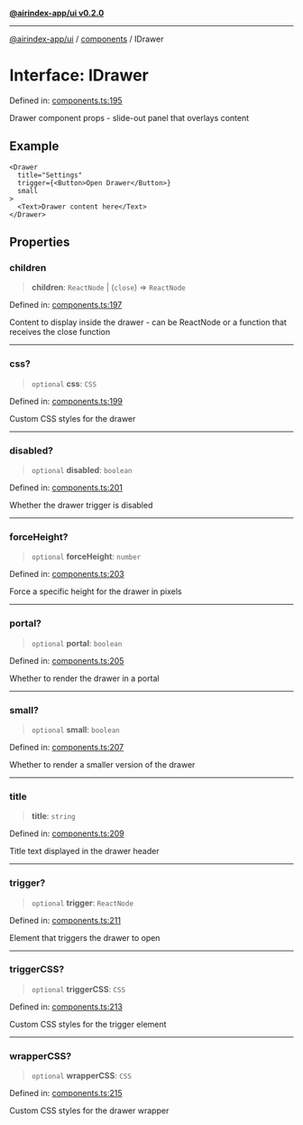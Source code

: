 [**@airindex-app/ui v0.2.0**](../../README.md)

***

[@airindex-app/ui](../../README.md) / [components](../README.md) / IDrawer

# Interface: IDrawer

Defined in: [components.ts:195](https://github.com/airindex-app/ui/blob/d4937753d6b61e212bc6c6c85f1f66df7da59eda/src/types/components.ts#L195)

Drawer component props - slide-out panel that overlays content

## Example

```tsx
<Drawer
  title="Settings"
  trigger={<Button>Open Drawer</Button>}
  small
>
  <Text>Drawer content here</Text>
</Drawer>
```

## Properties

### children

> **children**: `ReactNode` \| (`close`) => `ReactNode`

Defined in: [components.ts:197](https://github.com/airindex-app/ui/blob/d4937753d6b61e212bc6c6c85f1f66df7da59eda/src/types/components.ts#L197)

Content to display inside the drawer - can be ReactNode or a function that receives the close function

***

### css?

> `optional` **css**: `CSS`

Defined in: [components.ts:199](https://github.com/airindex-app/ui/blob/d4937753d6b61e212bc6c6c85f1f66df7da59eda/src/types/components.ts#L199)

Custom CSS styles for the drawer

***

### disabled?

> `optional` **disabled**: `boolean`

Defined in: [components.ts:201](https://github.com/airindex-app/ui/blob/d4937753d6b61e212bc6c6c85f1f66df7da59eda/src/types/components.ts#L201)

Whether the drawer trigger is disabled

***

### forceHeight?

> `optional` **forceHeight**: `number`

Defined in: [components.ts:203](https://github.com/airindex-app/ui/blob/d4937753d6b61e212bc6c6c85f1f66df7da59eda/src/types/components.ts#L203)

Force a specific height for the drawer in pixels

***

### portal?

> `optional` **portal**: `boolean`

Defined in: [components.ts:205](https://github.com/airindex-app/ui/blob/d4937753d6b61e212bc6c6c85f1f66df7da59eda/src/types/components.ts#L205)

Whether to render the drawer in a portal

***

### small?

> `optional` **small**: `boolean`

Defined in: [components.ts:207](https://github.com/airindex-app/ui/blob/d4937753d6b61e212bc6c6c85f1f66df7da59eda/src/types/components.ts#L207)

Whether to render a smaller version of the drawer

***

### title

> **title**: `string`

Defined in: [components.ts:209](https://github.com/airindex-app/ui/blob/d4937753d6b61e212bc6c6c85f1f66df7da59eda/src/types/components.ts#L209)

Title text displayed in the drawer header

***

### trigger?

> `optional` **trigger**: `ReactNode`

Defined in: [components.ts:211](https://github.com/airindex-app/ui/blob/d4937753d6b61e212bc6c6c85f1f66df7da59eda/src/types/components.ts#L211)

Element that triggers the drawer to open

***

### triggerCSS?

> `optional` **triggerCSS**: `CSS`

Defined in: [components.ts:213](https://github.com/airindex-app/ui/blob/d4937753d6b61e212bc6c6c85f1f66df7da59eda/src/types/components.ts#L213)

Custom CSS styles for the trigger element

***

### wrapperCSS?

> `optional` **wrapperCSS**: `CSS`

Defined in: [components.ts:215](https://github.com/airindex-app/ui/blob/d4937753d6b61e212bc6c6c85f1f66df7da59eda/src/types/components.ts#L215)

Custom CSS styles for the drawer wrapper
